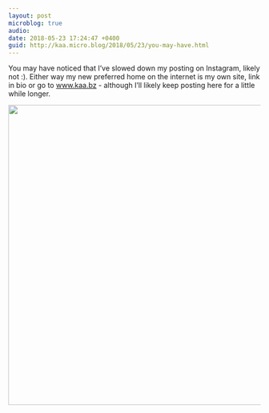 ```yaml
---
layout: post
microblog: true
audio: 
date: 2018-05-23 17:24:47 +0400
guid: http://kaa.micro.blog/2018/05/23/you-may-have.html
---
```

You may have noticed that I’ve slowed down my posting on Instagram, likely not :). Either way my new preferred home on the internet is my own site, link in bio or go to www.kaa.bz - although I’ll likely keep posting here for a little while longer.

<img src="https://www.kaa.bz/uploads/2018/2467065ba1.jpg" width="600" height="600" />
